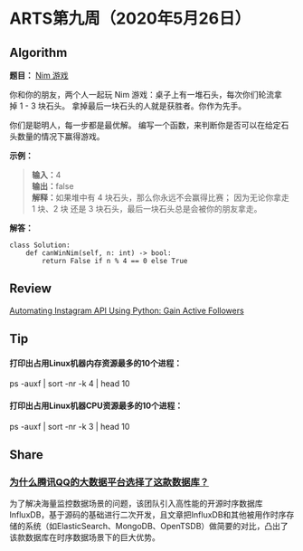 # ARTS第九周（2020年5月26日）
## Algorithm<br/>
<b>题目：</b> [Nim 游戏](https://leetcode-cn.com/problems/nim-game/)

你和你的朋友，两个人一起玩 Nim 游戏：桌子上有一堆石头，每次你们轮流拿掉 1 - 3 块石头。 拿掉最后一块石头的人就是获胜者。你作为先手。

你们是聪明人，每一步都是最优解。 编写一个函数，来判断你是否可以在给定石头数量的情况下赢得游戏。

<b>示例：</b> <br>
><b>输入：</b>4<br>
><b>输出：</b>false<br>
><b>解释：</b>如果堆中有 4 块石头，那么你永远不会赢得比赛；
     因为无论你拿走 1 块、2 块 还是 3 块石头，最后一块石头总是会被你的朋友拿走。<br>

<b>解答：</b>
```Python3
class Solution:
    def canWinNim(self, n: int) -> bool:
        return False if n % 4 == 0 else True
```
## Review<br/>
[Automating Instagram API Using Python: Gain Active Followers](https://hackernoon.com/automating-instagram-api-with-python-gain-followers-u115322z)<br>


## Tip<br/>
#### 打印出占用Linux机器内存资源最多的10个进程：

ps -auxf | sort -nr -k 4 | head 10<br>
#### 打印出占用Linux机器CPU资源最多的10个进程：

ps -auxf | sort -nr -k 3 | head 10<br>

## Share<br/>
### [为什么腾讯QQ的大数据平台选择了这款数据库？](https://mp.weixin.qq.com/s/cqsNlhZ9yD5jfO3xyEa_Kg)<br>
为了解决海量监控数据场景的问题，该团队引入高性能的开源时序数据库InfluxDB，基于源码的基础进行二次开发，且文章把InfluxDB和其他被用作时序存储的系统（如ElasticSearch、MongoDB、OpenTSDB）做简要的对比，凸出了该款数据库在时序数据场景下的巨大优势。
